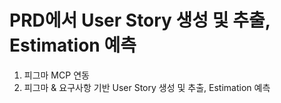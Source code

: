 # PRD에서 User Story 생성 및 추출, Estimation 예측

1. 피그마 MCP 연동
2. 피그마 & 요구사항 기반 User Story 생성 및 추출, Estimation 예측
